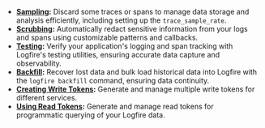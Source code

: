 * **[Sampling](sampling.md):** Discard some traces or spans to manage data storage and analysis efficiently, including setting up the `trace_sample_rate`.
* **[Scrubbing](scrubbing.md):** Automatically redact sensitive information from your logs and spans using customizable patterns and callbacks.
* **[Testing](testing.md):** Verify your application's logging and span tracking with Logfire's testing utilities, ensuring accurate data capture and observability.
* **[Backfill](backfill.md):** Recover lost data and bulk load historical data into Logfire with the `logfire backfill` command, ensuring data continuity.
* **[Creating Write Tokens](creating_write_tokens.md):** Generate and manage multiple write tokens for different services.
* **[Using Read Tokens](query_api.md):** Generate and manage read tokens for programmatic querying of your Logfire data.

